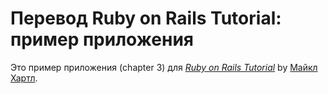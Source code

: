 # Перевод Ruby on Rails Tutorial: пример приложения

Это пример приложения (chapter 3) для
[*Ruby on Rails Tutorial*](http://railstutorial.org/)
by [Майкл Хартл](http://michaelhartl.com/).